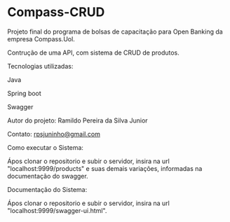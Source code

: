 # Compass-CRUD
Projeto final do programa de bolsas de capacitação para Open Banking da empresa Compass.Uol.

Contrução de uma API, com sistema de CRUD de produtos.

Tecnologias utilizadas:

Java

Spring boot

Swagger

Autor do projeto:
Ramildo Pereira da Silva Junior

Contato:
rpsjuninho@gmail.com

Como executar o Sistema:

Ápos clonar o repositorio e subir o servidor, insira na url "localhost:9999/products" e suas demais variações, informadas na documentação do swagger.

Documentação do Sistema:

Ápos clonar o repositorio e subir o servidor, insira na url "localhost:9999/swagger-ui.html".

